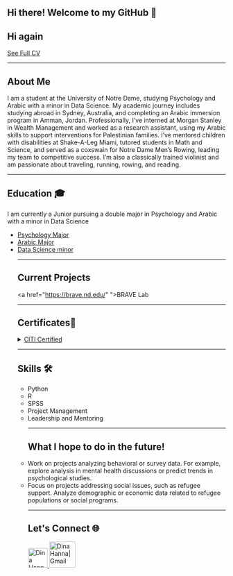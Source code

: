 ## Hi there! Welcome to my GitHub 👋
## Hi again
<a href="https://github.com/user-attachments/assets/a07e5653-ca39-4925-b6ab-ad0df7896c88" >See Full CV</a> 
___

## About Me
I am a student at the University of Notre Dame, studying Psychology and Arabic with a minor in Data Science. My academic journey includes studying abroad in Sydney, Australia, and completing an Arabic immersion program in Amman, Jordan. Professionally, I’ve interned at Morgan Stanley in Wealth Management and worked as a research assistant, using my Arabic skills to support interventions for Palestinian families. I’ve mentored children with disabilities at Shake-A-Leg Miami, tutored students in Math and Science, and served as a coxswain for Notre Dame Men’s Rowing, leading my team to competitive success. I’m also a classically trained violinist and am passionate about traveling, running, rowing, and reading. 
___
## Education 🎓
I am currently a Junior pursuing a double major in Psychology and Arabic with a minor in Data Science 
<ul>
  <li><a href="https://psychology.nd.edu/undergraduate/psychology-major/" >Psychology Major</li></a> 
  <li><a href="https://arabic.nd.edu/arabic/" >Arabic Major</li></a> 
  <li><a href="https://altech.nd.edu/programs/data-science-minor/" >Data Science minor</li></a> 

___
## Current Projects
<a href="https://brave.nd.edu/" 
">BRAVE Lab</a> 
    
___
## Certificates📜
<details><summary>
<a href="https://github.com/user-attachments/assets/9525d919-9f25-4717-9557-7ca348057cce" 
"> CITI Certified</a> 
</summary>
<br>
<strong>Collaborative Institutional Training Initiative</strong>
<ol>
  <li>Human Research</li>
  <li>Social & Behavioral Research</li></a></li>
</ol>
</details>

___
## Skills 🛠️
<ul>
  <li>Python</li>
  <li>R</li>
  <li>SPSS</li>
  <li>Project Management</li>
  <li>Leadership and Mentoring</li>

___
## What I hope to do in the future!
<li>Work on projects analyzing behavioral or survey data. For example, explore analysis in mental health discussions or predict trends in psychological studies.</li>
  <li>Focus on projects addressing social issues, such as refugee support. Analyze demographic or economic data related to refugee populations or social programs.</li>

___
## Let's Connect 🌐
<a href="https://www.linkedin.com/in/dina-hanna-/">
  <img alt="Dina Hanna | LinkedIn" width="45px" src="assets/linkedin.png"/>
</a>
<a href="mailto:dinaahanna03@gmail.com">
  <img alt="Dina Hanna| Gmail" width="60px" src="assets/gmail.png"/>
</a>

<br>
<br>
<br>


